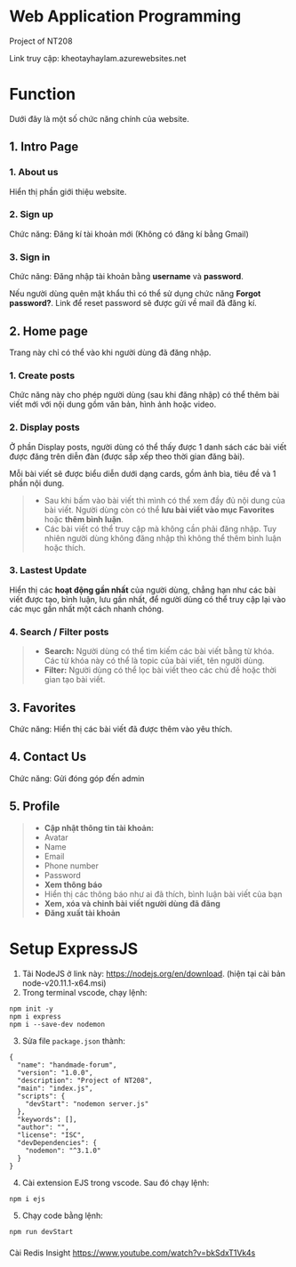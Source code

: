 # Web Application Programming
Project of NT208

Link truy cập: kheotayhaylam.azurewebsites.net

# Function
Dưới đây là một số chức năng chính của website.

## 1. Intro Page
### 1. About us
Hiển thị phần giới thiệu website.
### 2. Sign up
Chức năng: Đăng kí tài khoản mới (Không có đăng kí bằng Gmail)
### 3. Sign in 
Chức năng: Đăng nhập tài khoản bằng **username** và **password**.

Nếu người dùng quên mật khẩu thì có thể sử dụng chức năng **Forgot password?**. Link để reset password sẽ được gửi về mail đã đăng kí.

## 2. Home page
Trang này chỉ có thể vào khi người dùng đã đăng nhập.
### 1. Create posts
Chức năng này cho phép người dùng (sau khi đăng nhập) có thể thêm bài viết mới với nội dung gồm văn bản, hình ảnh hoặc video. 
### 2. Display posts
Ở phần Display posts, người dùng có thể thấy được 1 danh sách các bài viết được đăng trên diễn đàn (được sắp xếp theo thời gian đăng bài).

Mỗi bài viết sẽ được biểu diễn dưới dạng cards, gồm ảnh bìa, tiêu đề và 1 phần nội dung. 

>- Sau khi bấm vào bài viết thì mình có thể xem đầy đủ nội dung của bài viết. Người dùng còn có thể **lưu bài viết vào mục Favorites** hoặc **thêm bình luận**. 
>- Các bài viết có thể truy cập mà không cần phải đăng nhập. Tuy nhiên người dùng không đăng nhập thì không thể thêm bình luận hoặc thích.

### 3. Lastest Update

Hiển thị các **hoạt động gần nhất** của người dùng, chẳng hạn như các bài viết được tạo, bình luận, lưu gần nhất, để người dùng có thể truy cập lại vào các mục gần nhất một cách nhanh chóng.

### 4. Search / Filter posts
>- **Search:** Người dùng có thể tìm kiếm các bài viết bằng từ khóa. Các từ khóa này có thể là topic của bài viết, tên người dùng.
>- **Filter:** Người dùng có thể lọc bài viết theo các chủ đề hoặc thời gian tạo bài viết. 

## 3. Favorites
Chức năng: Hiển thị các bài viết đã được thêm vào yêu thích.

## 4. Contact Us
Chức năng: Gửi đóng góp đến admin

## 5. Profile
>- **Cập nhật thông tin tài khoản:**
>- Avatar
>- Name
>- Email
>- Phone number
>- Password
>- **Xem thông báo**
>- Hiển thị các thông báo như ai đã thích, bình luận bài viết của bạn
>- **Xem, xóa và chỉnh bài viết người dùng đã đăng**
>- **Đăng xuất tài khoản**


# Setup ExpressJS
1. Tải NodeJS ở link này: https://nodejs.org/en/download. (hiện tại cài bản node-v20.11.1-x64.msi)
2. Trong terminal vscode, chạy lệnh:
```
npm init -y
npm i express
npm i --save-dev nodemon
```
3. Sửa file ```package.json``` thành:
```
{
  "name": "handmade-forum",
  "version": "1.0.0",
  "description": "Project of NT208",
  "main": "index.js",
  "scripts": {
    "devStart": "nodemon server.js"
  },
  "keywords": [],
  "author": "",
  "license": "ISC",
  "devDependencies": {
    "nodemon": "^3.1.0"
  }
}
```
4. Cài extension EJS trong vscode. Sau đó chạy lệnh:
```
npm i ejs
```
5. Chạy code bằng lệnh:
```
npm run devStart
```


###
Cài Redis Insight
https://www.youtube.com/watch?v=bkSdxT1Vk4s


